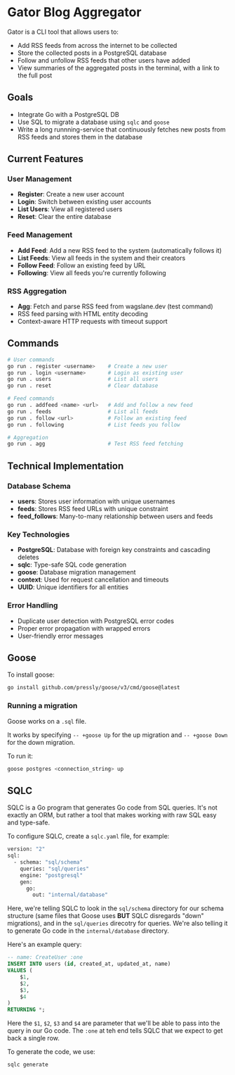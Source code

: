 # Gator Blog Aggregator

Gator is a CLI tool that allows users to:

* Add RSS feeds from across the internet to be collected
* Store the collected posts in a PostgreSQL database
* Follow and unfollow RSS feeds that other users have added
* View summaries of the aggregated posts in the terminal, with a link to the full post

## Goals

* Integrate Go with a PostgreSQL DB
* Use SQL to migrate a database using `sqlc` and `goose`
* Write a long runnning-service that continuously fetches new posts from RSS feeds and stores them in the database

## Current Features

### User Management
* **Register**: Create a new user account
* **Login**: Switch between existing user accounts
* **List Users**: View all registered users
* **Reset**: Clear the entire database

### Feed Management
* **Add Feed**: Add a new RSS feed to the system (automatically follows it)
* **List Feeds**: View all feeds in the system and their creators
* **Follow Feed**: Follow an existing feed by URL
* **Following**: View all feeds you're currently following

### RSS Aggregation
* **Agg**: Fetch and parse RSS feed from wagslane.dev (test command)
* RSS feed parsing with HTML entity decoding
* Context-aware HTTP requests with timeout support

## Commands

```bash
# User commands
go run . register <username>    # Create a new user
go run . login <username>       # Login as existing user
go run . users                  # List all users
go run . reset                  # Clear database

# Feed commands
go run . addfeed <name> <url>   # Add and follow a new feed
go run . feeds                  # List all feeds
go run . follow <url>           # Follow an existing feed
go run . following              # List feeds you follow

# Aggregation
go run . agg                    # Test RSS feed fetching
```

## Technical Implementation

### Database Schema
* **users**: Stores user information with unique usernames
* **feeds**: Stores RSS feed URLs with unique constraint
* **feed_follows**: Many-to-many relationship between users and feeds

### Key Technologies
* **PostgreSQL**: Database with foreign key constraints and cascading deletes
* **sqlc**: Type-safe SQL code generation
* **goose**: Database migration management
* **context**: Used for request cancellation and timeouts
* **UUID**: Unique identifiers for all entities

### Error Handling
* Duplicate user detection with PostgreSQL error codes
* Proper error propagation with wrapped errors
* User-friendly error messages

## Goose

To install goose:

```bash
go install github.com/pressly/goose/v3/cmd/goose@latest
```

### Running a migration

Goose works on a `.sql` file.

It works by specifying `-- +goose Up` for the up migration and `-- +goose Down` for the down migration.

To run it:

```bash
goose postgres <connection_string> up
```

## SQLC

SQLC is a Go program that generates Go code from SQL queries. It's not exactly an ORM, but rather a tool that makes working with raw SQL easy and type-safe.

To configure SQLC, create a `sqlc.yaml` file, for example:

```bash
version: "2"
sql:
  - schema: "sql/schema"
    queries: "sql/queries"
    engine: "postgresql"
    gen:
      go:
        out: "internal/database"
```

Here, we're telling SQLC to look in the `sql/schema` directory for our schema structure (same files that Goose uses **BUT** SQLC disregards "down" migrations), and in the `sql/queries` direcotry for queries. We're also telling it to generate Go code in the `internal/database` directory.

Here's an example query:

```sql
-- name: CreateUser :one
INSERT INTO users (id, created_at, updated_at, name)
VALUES (
    $1,
    $2,
    $3,
    $4
)
RETURNING *;
```

Here the `$1`, `$2`, `$3` and `$4` are parameter that we'll be able to pass into the query in our Go code. The `:one` at teh end tells SQLC that we expect to get back a single row.

To generate the code, we use:

```bash
sqlc generate
```
